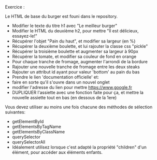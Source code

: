 


Exercice :

Le HTML de base du burger est founi dans le repository.

- Modifier le texte du titre h1 avec "Le meilleur burger"
- Modifier le HTML du deuxième h2, pour mettre "Il est délicieux, essayez-le!"
- Récupérer l'objet "Pain du haut", et modifier sa largeur (en %)
- Récupérer la deuxième boulette, et lui rajouter la classe css "pickle"
- Récupérer la troisième boulette et augmenter sa largeur à 90px
- Récupérer la tomate, et modifier sa couleur de fond en orange
- Pour chaque tranche de fromage, augmenter l'arrondi de la bordure
- Rajouter une nouvelle tranche de fromage entre les deux steaks
- Rajouter un attribut id ayant pour valeur 'bottom' au pain du bas
- Prendre le lien 'documentation officielle' et:
- faire en sorte qu'il s'ouvre dans un nouvel onglet
- modifier l'adresse du lien pour mettre https://www.google.fr
- DUPLIQUER l'assiette avec une fonction faite pour ça, et mettre la nouvelle assiette tout en bas (en dessous de la 1ere)

Vous devez utiliser au moins une fois chacune des méthodes de sélection suivantes:

- getElementById
- getElementsByTagName
- getElementsByClassName
- querySelector
- querySelectorAll
- Idéalement utilisez lorsque c'est adapté la propriété "children" d'un élément, pour accéder aux éléments enfants.
